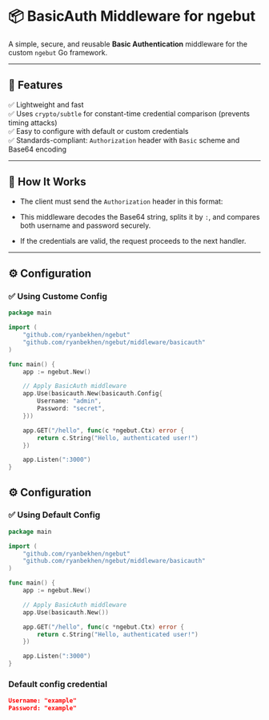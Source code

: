 # 📦 BasicAuth Middleware for ngebut

A simple, secure, and reusable **Basic Authentication** middleware for the custom `ngebut` Go framework.

---

## 🚀 Features

✅ Lightweight and fast  
✅ Uses `crypto/subtle` for constant-time credential comparison (prevents timing attacks)  
✅ Easy to configure with default or custom credentials  
✅ Standards-compliant: `Authorization` header with `Basic` scheme and Base64 encoding

---

## 📌 How It Works

- The client must send the `Authorization` header in this format:

- This middleware decodes the Base64 string, splits it by `:`, and compares both username and password securely.
- If the credentials are valid, the request proceeds to the next handler.

---

## ⚙️ Configuration

### ✅ Using Custome Config

```go
package main

import (
	"github.com/ryanbekhen/ngebut"
	"github.com/ryanbekhen/ngebut/middleware/basicauth"
)

func main() {
	app := ngebut.New()

	// Apply BasicAuth middleware
	app.Use(basicauth.New(basicauth.Config{
		Username: "admin",
		Password: "secret",
	}))

	app.GET("/hello", func(c *ngebut.Ctx) error {
		return c.String("Hello, authenticated user!")
	})

	app.Listen(":3000")
}

```

## ⚙️ Configuration

### ✅ Using Default Config

```go
package main

import (
	"github.com/ryanbekhen/ngebut"
	"github.com/ryanbekhen/ngebut/middleware/basicauth"
)

func main() {
	app := ngebut.New()

	// Apply BasicAuth middleware
	app.Use(basicauth.New())

	app.GET("/hello", func(c *ngebut.Ctx) error {
		return c.String("Hello, authenticated user!")
	})

	app.Listen(":3000")
}

```
### Default config credential
```json
Username: "example"
Password: "example"
```